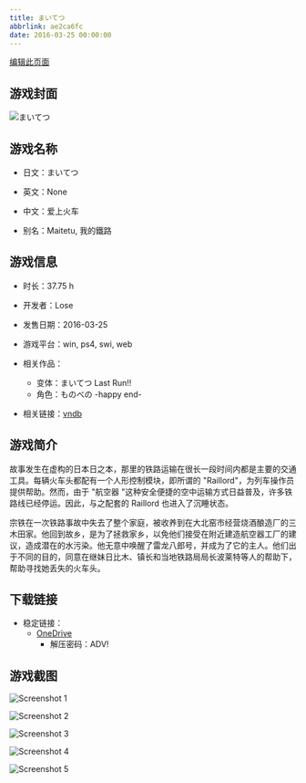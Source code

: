 ```yaml
---
title: まいてつ
abbrlink: ae2ca6fc
date: 2016-03-25 00:00:00
---
```

[编辑此页面](https://github.com/ACG-3/ADV3-source/blob/main/source/_posts/games/%E3%81%BE%E3%81%84%E3%81%A6%E3%81%A4%20Last%20Run%21%21.md)

## 游戏封面

![まいてつ](https://pan.timero.xyz/d/onedrive/img_lib_001/%E3%81%BE%E3%81%84%E3%81%A6%E3%81%A4%20Last%20Run%21%21_cover.avif)


## 游戏名称

- 日文：まいてつ
- 英文：None
- 中文：爱上火车

- 别名：Maitetu, 我的鐵路


## 游戏信息

- 时长：37.75 h
- 开发者：Lose
- 发售日期：2016-03-25
- 游戏平台：win, ps4, swi, web
- 相关作品：
   - 变体：まいてつ Last Run!!
   - 角色：ものべの -happy end-

- 相关链接：[vndb](https://vndb.org/v18131)


## 游戏简介

故事发生在虚构的日本日之本，那里的铁路运输在很长一段时间内都是主要的交通工具。每辆火车头都配有一个人形控制模块，即所谓的 "Raillord"，为列车操作员提供帮助。然而，由于 "航空器 "这种安全便捷的空中运输方式日益普及，许多铁路线已经停运。因此，与之配套的 Raillord 也进入了沉睡状态。

宗铁在一次铁路事故中失去了整个家庭，被收养到在大北窑市经营烧酒酿造厂的三木田家。他回到故乡，是为了拯救家乡，以免他们接受在附近建造航空器工厂的建议，造成潜在的水污染。他无意中唤醒了雷龙八郎号，并成为了它的主人。他们出于不同的目的，同意在继妹日比木、镇长和当地铁路局局长波莱特等人的帮助下，帮助寻找她丢失的火车头。




## 下载链接

- 稳定链接：
    - [OneDrive](https://pan.timero.xyz/onedrive/adv_lib_001/%E3%81%BE%E3%81%84%E3%81%A6%E3%81%A4%20Last%20Run%21%21)
        - 解压密码：ADV!



## 游戏截图


![Screenshot 1](https://pan.timero.xyz/d/onedrive/img_lib_001/%E3%81%BE%E3%81%84%E3%81%A6%E3%81%A4%20Last%20Run%21%21_Screenshot_1.avif)

![Screenshot 2](https://pan.timero.xyz/d/onedrive/img_lib_001/%E3%81%BE%E3%81%84%E3%81%A6%E3%81%A4%20Last%20Run%21%21_Screenshot_2.avif)

![Screenshot 3](https://pan.timero.xyz/d/onedrive/img_lib_001/%E3%81%BE%E3%81%84%E3%81%A6%E3%81%A4%20Last%20Run%21%21_Screenshot_3.avif)

![Screenshot 4](https://pan.timero.xyz/d/onedrive/img_lib_001/%E3%81%BE%E3%81%84%E3%81%A6%E3%81%A4%20Last%20Run%21%21_Screenshot_4.avif)

![Screenshot 5](https://pan.timero.xyz/d/onedrive/img_lib_001/%E3%81%BE%E3%81%84%E3%81%A6%E3%81%A4%20Last%20Run%21%21_Screenshot_5.avif)

